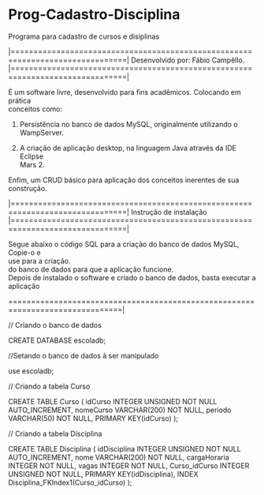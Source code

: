 # Prog-Cadastro-Disciplina
Programa para cadastro de cursos e disiplinas

|===============================================================================|
	              Desenvolvido por: Fábio Campêllo. 	                 |===============================================================================|

É um software livre, desenvolvido para fins acadêmicos. Colocando em prática    
conceitos como:                                                                 

1. Persistência no banco de dados MySQL, originalmente utilizando o             
WampServer.                                                              			 

2. A criação de aplicação desktop, na linguagem Java através da IDE Eclipse      
Mars 2.                                                                         
						                                                             				  
Enfim, um CRUD básico para aplicação dos conceitos inerentes de sua             
construção.                                                                     
						                                                             				  
|===============================================================================|
                    	Instrução de instalação				                  			  
|===============================================================================| 
											                                                        	  
Segue abaixo o código SQL para a criação do banco de dados MySQL, Copie-o e     
use para a criação.           	                                                
do banco de dados para que a aplicação funcione.				                     	  
Depois de instalado o software e criado o banco de dados, basta executar a      
aplicação                                                                    	  
									                                                     				  
===============================================================================| 

// Criando o banco de dados

CREATE DATABASE escoladb;

//Setando o banco de dados à ser manipulado

use escoladb;

// Criando a tabela Curso

CREATE TABLE Curso (
  idCurso INTEGER UNSIGNED NOT NULL AUTO_INCREMENT,
  nomeCurso VARCHAR(200) NOT NULL,
  periodo VARCHAR(50) NOT NULL,
  PRIMARY KEY(idCurso)
);

// Criando a tabela Disciplina

CREATE TABLE Disciplina (
  idDisciplina INTEGER UNSIGNED NOT NULL AUTO_INCREMENT,
  nome VARCHAR(200) NOT NULL,
  cargaHoraria INTEGER NOT NULL,
  vagas INTEGER NOT NULL,
  Curso_idCurso INTEGER UNSIGNED NOT NULL,
  PRIMARY KEY(idDisciplina),
  INDEX Disciplina_FKIndex1(Curso_idCurso)
);


